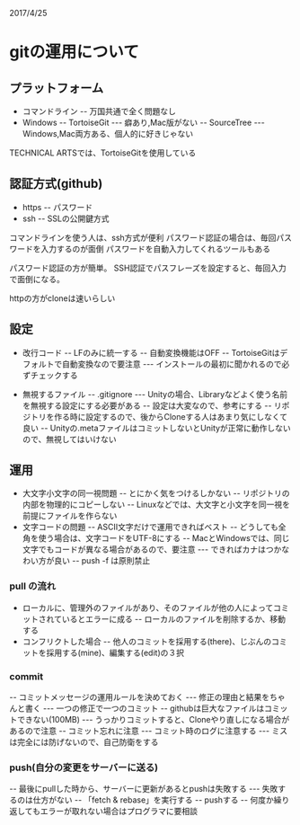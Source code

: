 2017/4/25

# gitの運用について

## プラットフォーム

- コマンドライン
-- 万国共通で全く問題なし
- Windows
-- TortoiseGit
--- 癖あり,Mac版がない
-- SourceTree
--- Windows,Mac両方ある、個人的に好きじゃない

TECHNICAL ARTSでは、TortoiseGitを使用している

## 認証方式(github)

- https
-- パスワード
- ssh
-- SSLの公開鍵方式

コマンドラインを使う人は、ssh方式が便利
パスワード認証の場合は、毎回パスワードを入力するのが面倒
パスワードを自動入力してくれるツールもある

パスワード認証の方が簡単。
SSH認証でパスフレーズを設定すると、毎回入力で面倒になる。

httpの方がcloneは速いらしい

## 設定

- 改行コード
-- LFのみに統一する
-- 自動変換機能はOFF
-- TortoiseGitはデフォルトで自動変換なので要注意
--- インストールの最初に聞かれるので必ずチェックする

- 無視するファイル
-- .gitignore
--- Unityの場合、Libraryなどよく使う名前を無視する設定にする必要がある
-- 設定は大変なので、参考にする
-- リポジトリを作る時に設定するので、後からCloneする人はあまり気にしなくて良い
-- Unityの.metaファイルはコミットしないとUnityが正常に動作しないので、無視してはいけない


## 運用

- 大文字小文字の同一視問題
-- とにかく気をつけるしかない
-- リポジトリの内部を物理的にコピーしない
-- Linuxなどでは、大文字と小文字を同一視を前提にファイルを作らない
- 文字コードの問題
-- ASCII文字だけで運用できればベスト
-- どうしても全角を使う場合は、文字コードをUTF-8にする
-- MacとWindowsでは、同じ文字でもコードが異なる場合があるので、要注意
--- できればカナはつかなわい方が良い
-- push -f は原則禁止

### pull の流れ

- ローカルに、管理外のファイルがあり、そのファイルが他の人によってコミットされているとエラーに成る
-- ローカルのファイルを削除するか、移動する
- コンフリクトした場合
-- 他人のコミットを採用する(there)、じぶんのコミットを採用する(mine)、編集する(edit)の３択


### commit

-- コミットメッセージの運用ルールを決めておく
--- 修正の理由と結果をちゃんと書く
--- 一つの修正で一つのコミット
-- githubは巨大なファイルはコミットできない(100MB)
--- うっかりコミットすると、Cloneやり直しになる場合があるので注意
-- コミット忘れに注意
--- コミット時のログに注意する
--- ミスは完全には防げないので、自己防衛をする


### push(自分の変更をサーバーに送る)

-- 最後にpullした時から、サーバーに更新があるとpushは失敗する
--- 失敗するのは仕方がない
-- 「fetch & rebase」を実行する
-- pushする
-- 何度か繰り返してもエラーが取れない場合はプログラマに要相談


